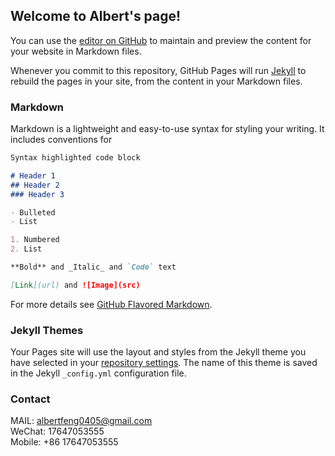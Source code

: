 ## Welcome to Albert's page!

You can use the [editor on GitHub](https://github.com/AlbertFeng-0405/AlbertFeng.github.io/edit/main/README.md) to maintain and preview the content for your website in Markdown files.

Whenever you commit to this repository, GitHub Pages will run [Jekyll](https://jekyllrb.com/) to rebuild the pages in your site, from the content in your Markdown files.

### Markdown

Markdown is a lightweight and easy-to-use syntax for styling your writing. It includes conventions for

```markdown
Syntax highlighted code block

# Header 1
## Header 2
### Header 3

- Bulleted
- List

1. Numbered
2. List

**Bold** and _Italic_ and `Code` text

[Link](url) and ![Image](src)
```

For more details see [GitHub Flavored Markdown](https://guides.github.com/features/mastering-markdown/).

### Jekyll Themes

Your Pages site will use the layout and styles from the Jekyll theme you have selected in your [repository settings](https://github.com/AlbertFeng-0405/AlbertFeng.github.io/settings). The name of this theme is saved in the Jekyll `_config.yml` configuration file.

### Contact

MAIL: albertfeng0405@gmail.com  
WeChat: 17647053555  
Mobile: +86 17647053555  
